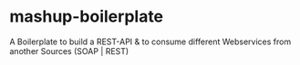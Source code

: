mashup-boilerplate
==================

A Boilerplate to build a REST-API &amp; to consume different Webservices from another Sources (SOAP | REST)

